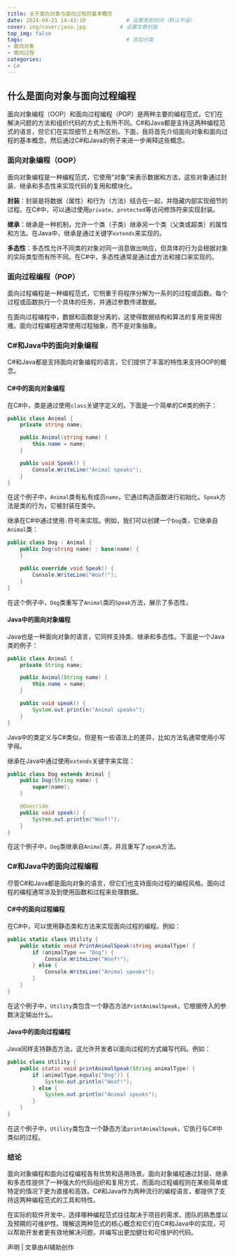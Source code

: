 ```yaml
---
title: 关于面向对象与面向过程的基本概念
date: 2024-04-21 14:43:10             # 设置发布时间（默认不设）
cover: img/cover/java.jpg           # 设置文章封面
top_img: false
tags:                                 # 添加分类
- 面向对象
- 面向过程
categories:  
- C#
---
```

## 什么是面向对象与面向过程编程

面向对象编程（OOP）和面向过程编程（POP）是两种主要的编程范式，它们在解决问题的方法和组织代码的方式上有所不同。C#和Java都是支持这两种编程范式的语言，但它们在实现细节上有所区别。下面，我将首先介绍面向对象和面向过程的基本概念，然后通过C#和Java的例子来进一步阐释这些概念。

### 面向对象编程（OOP）
面向对象编程是一种编程范式，它使用“对象”来表示数据和方法，这些对象通过封装、继承和多态性来实现代码的复用和模块化。

**封装**：封装是将数据（属性）和行为（方法）结合在一起，并隐藏内部实现细节的过程。在C#中，可以通过使用`private`、`protected`等访问修饰符来实现封装。

**继承**：继承是一种机制，允许一个类（子类）继承另一个类（父类或超类）的属性和方法。在Java中，继承是通过关键字`extends`来实现的。

**多态性**：多态性允许不同类的对象对同一消息做出响应，但具体的行为会根据对象的实际类型而有所不同。在C#中，多态性通常是通过虚方法和接口来实现的。

### 面向过程编程（POP）
面向过程编程是一种编程范式，它侧重于将程序分解为一系列的过程或函数。每个过程或函数执行一个具体的任务，并通过参数传递数据。

在面向过程编程中，数据和函数是分离的，这使得数据结构和算法的复用变得困难。面向过程编程通常使用过程抽象，而不是对象抽象。

### C#和Java中的面向对象编程
C#和Java都是支持面向对象编程的语言，它们提供了丰富的特性来支持OOP的概念。

#### C#中的面向对象编程
在C#中，类是通过使用`class`关键字定义的。下面是一个简单的C#类的例子：

```csharp
public class Animal {
    private string name;

    public Animal(string name) {
        this.name = name;
    }

    public void Speak() {
        Console.WriteLine("Animal speaks");
    }
}
```

在这个例子中，`Animal`类有私有成员`name`，它通过构造函数进行初始化。`Speak`方法是类的行为，它被封装在类中。

继承在C#中通过使用`:`符号来实现。例如，我们可以创建一个`Dog`类，它继承自`Animal`类：

```csharp
public class Dog : Animal {
    public Dog(string name) : base(name) {
    }

    public override void Speak() {
        Console.WriteLine("Woof!");
    }
}
```

在这个例子中，`Dog`类重写了`Animal`类的`Speak`方法，展示了多态性。

#### Java中的面向对象编程
Java也是一种面向对象的语言，它同样支持类、继承和多态性。下面是一个Java类的例子：

```java
public class Animal {
    private String name;

    public Animal(String name) {
        this.name = name;
    }

    public void speak() {
        System.out.println("Animal speaks");
    }
}
```

Java中的类定义与C#类似，但是有一些语法上的差异，比如方法名通常使用小写字母。

继承在Java中通过使用`extends`关键字来实现：

```java
public class Dog extends Animal {
    public Dog(String name) {
        super(name);
    }

    @Override
    public void speak() {
        System.out.println("Woof!");
    }
}
```

在这个例子中，`Dog`类继承自`Animal`类，并且重写了`speak`方法。

### C#和Java中的面向过程编程
尽管C#和Java都是面向对象的语言，但它们也支持面向过程的编程风格。面向过程的编程通常涉及到使用函数和过程来处理数据。

#### C#中的面向过程编程
在C#中，可以使用静态类和方法来实现面向过程的编程。例如：

```csharp
public static class Utility {
    public static void PrintAnimalSpeak(string animalType) {
        if (animalType == "Dog") {
            Console.WriteLine("Woof!");
        } else {
            Console.WriteLine("Animal speaks");
        }
    }
}
```

在这个例子中，`Utility`类包含一个静态方法`PrintAnimalSpeak`，它根据传入的参数决定输出什么。

#### Java中的面向过程编程
Java同样支持静态方法，这允许开发者以面向过程的方式编写代码。例如：

```java
public class Utility {
    public static void printAnimalSpeak(String animalType) {
        if (animalType.equals("Dog")) {
            System.out.println("Woof!");
        } else {
            System.out.println("Animal speaks");
        }
    }
}
```

在这个例子中，`Utility`类包含一个静态方法`printAnimalSpeak`，它执行与C#中类似的过程。

### 结论
面向对象编程和面向过程编程各有优势和适用场景。面向对象编程通过封装、继承和多态性提供了一种强大的代码组织和复用方式，而面向过程编程则在某些简单或特定的情况下更为直接和高效。C#和Java作为两种流行的编程语言，都提供了支持这两种编程范式的工具和特性。

在实际的软件开发中，选择哪种编程范式往往取决于项目的需求、团队的熟悉度以及预期的可维护性。理解这两种范式的核心概念和它们在C#和Java中的实现，可以帮助开发者更有效地解决问题，并编写出更加健壮和可维护的代码。

声明 | 文章由AI辅助创作